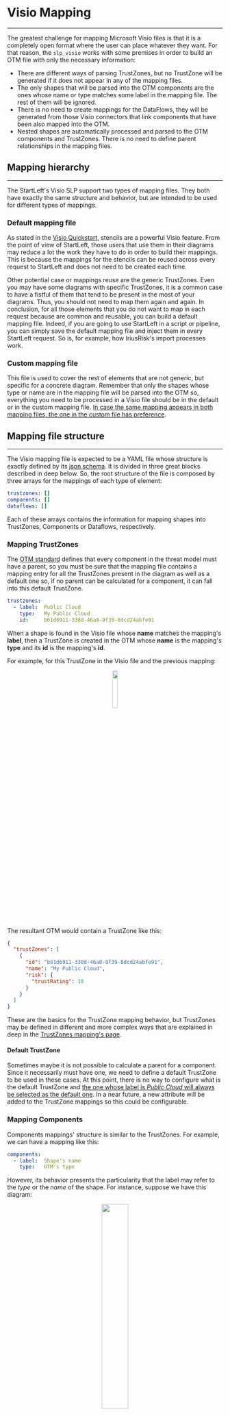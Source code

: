 # Visio Mapping

---
The greatest challenge for mapping Microsoft Visio files is that it is a completely open format where the user can
place whatever they want. For that reason, the `slp_visio` works with some premises in order to build an OTM file
with only the necessary information:
* There are different ways of parsing TrustZones, but no TrustZone will be generated if it does not appear in any
  of the mapping files.
* The only shapes that will be parsed into the OTM components are the ones whose name or type matches some label in the 
  mapping file. The rest of them will be ignored.
* There is no need to create mappings for the DataFlows, they will be generated from those Visio connectors that 
  link components that have been also mapped into the OTM.
* Nested shapes are automatically processed and parsed to the OTM components and TrustZones. There is no need to 
  define parent relationships in the mapping files.

## Mapping hierarchy

---
The StartLeft's Visio SLP support two types of mapping files. They both have exactly the same structure and behavior,
but are intended to be used for different types of mappings. 

### Default mapping file
As stated in the [Visio Quickstart](Visio-Quickstart.md), stencils are a powerful Visio feature. From the point of 
view of StartLeft, those users that use them in their diagrams may reduce a lot the work they have to do in order to 
build their mappings. This is because the mappings for the stencils can be reused across every request to StartLeft 
and does not need to be created each time.

Other potential case or mappings reuse are the generic TrustZones. Even you may have some diagrams with specific 
TrustZones, it is a common case to have a fistful of them that tend to be present in the most of your diagrams. 
Thus, you should not need to map them again and again. In conclusion, for all those elements that you do not want to 
map in each request because are common and reusable, you can build a default mapping file. Indeed, if you are 
going to use StartLeft in a script or pipeline, you can simply save the default mapping file and inject them in 
every StartLeft request. So is, for example, how IriusRisk's import processes work.

### Custom mapping file
This file is used to cover the rest of elements that are not generic, but specific for a concrete diagram. 
Remember that only the shapes whose type or name are in the mapping file will be parsed into the OTM so, everything 
you need to be processed in a Visio file should be in the default or in the custom mapping file. <u>In case the same 
mapping appears in both mapping files, the one in the custom file has preference</u>.


## Mapping file structure

---
The Visio mapping file is expected to be a YAML file whose structure is exactly defined by its
[json schema](../../../startleft/resources/schemas/diagram_mapping_schema.json). It is divided in three great blocks 
described in deep below. So, the root structure of the file is composed by three arrays for the mappings of each 
type of element:

```yaml
trustzones: []
components: []
dataflows: []
```

Each of these arrays contains the information for mapping shapes into TrustZones, Components or Dataflows, respectively.

### Mapping TrustZones
The [OTM standard](../../Open-Threat-Model-(OTM).md) defines that every component in the threat model must have a 
parent, so you must be sure that the mapping file contains a mapping entry for all the TrustZones present in the 
diagram as well as a default one so, if no parent can be calculated for a component, it can fall into this default 
TrustZone. 
```yaml
trustzones:
  - label:  Public Cloud
    type:   My Public Cloud
    id:     b61d6911-338d-46a8-9f39-8dcd24abfe91
```

When a shape is found in the Visio file whose **name** matches the mapping's **label**, then a TrustZone is created 
in the OTM whose **name** is the mapping's **type** and its **id** is the mapping's **id**. 

For example, for this TrustZone in the Visio file and the previous mapping:
<p align="center"><img width="15%" src="../../images/trustzone-mapping.png"></p>

The resultant OTM would contain a TrustZone like this:
```json
{
  "trustZones": [
    {
      "id": "b61d6911-338d-46a8-9f39-8dcd24abfe91",
      "name": "My Public Cloud",
      "risk": {
        "trustRating": 10
      }
    }
  ]
}
```

These are the basics for the TrustZone mapping behavior, but TrustZones may be defined in different and more complex 
ways that are explained in deep in the [TrustZones mapping's page](Visio-TrustZones-Mapping.md).

#### Default TrustZone
Sometimes maybe it is not possible to calculate a parent for a component. Since it necessarily must have one, we 
need to define a default TrustZone to be used in these cases. At this point, there is no way to configure what is 
the default TrustZone and <u>the one whose label is _Public Cloud_ will always be selected as the default one</u>. In a 
near future, a new attribute will be added to the TrustZone mappings so this could be configurable.  

### Mapping Components
Components mappings' structure is similar to the TrustZones. For example, we can have a mapping like this:
```yaml
components:
  - label:  Shape's name
    type:   OTM's type
```
However, its behavior presents the particularity that the label may refer to the _type_ or the _name_ of the shape. 
For instance, suppose we have this diagram:
<p align="center"><img width="35%" src="../../images/shapes-mappings.png"></p>

Considering that the *My EC2* shape belongs to the AWS stencils, the more logical scenario is mapping it by **type** 
in the default mapping file. For that, you have to use its name in the stencil, that is the one you can see in Visio 
when you select the shape:

<p align="center"><img width="35%" src="../../images/ec2-visio-name.png"></p>

With this, you may compose a mapping like this:
```yaml
components:
  - label:  Amazon EC2
    type:   ec2
```

That will result in an OTM component like this:
```json
{
  // The ID is the unique id got from the Visio file
  "id": "1",
  "name": "My EC2",
  "type": "ec2",
  "parent": {
    // The parent is the default TrustZone
    "component": "b61d6911-338d-46a8-9f39-8dcd24abfe91"
  }
}
```

For the _My Custom Machine_ component, you need to map by name instead of type, so we can create a custom mapping 
file with this content:
```yaml
components:
  - label:  My Custom Machine
    type:   empty-component
```

The OTM result would be:
```json
{
  // The ID is the unique id got from the Visio file
  "id": "2",
  "name": "My Custom Machine",
  "type": "empty-component",
  "parent": {
    // The parent is the default TrustZone
    "component": "b61d6911-338d-46a8-9f39-8dcd24abfe91"
  }
}
```

Finally, it is important to notice that <u>the mapping by name has priority over the mapping by type</u>. So if you 
include in the default mapping file a mapping for the _My EC2_ component by its name like this:
```yaml
// In the default mapping file
components:
  - label:  Amazon EC2
    type:   ec2

// In the custom mapping file
components:
  - label:  My EC2
    type:   empty-component
```

This would result in a OTM like this:
```json
{
  // The ID is the unique id got from the Visio file
  "id": "1",
  "name": "My EC2",
  "type": "empty-component",
  "parent": {
    // The parent is the default TrustZone
    "component": "b61d6911-338d-46a8-9f39-8dcd24abfe91"
  }
}
```

### Mapping DataFlows
Despite the fact that a `dataflows` tag is already defined in the mapping file structure, the DataFlows mapping 
process is fixed and not configurable. Basically, it takes all the arrows in the Visio source that connect 
components that are mapped and create a DataFlow for them. If some arrow connects shapes that are not mapped, the 
DataFlow is not created. This can be easily understood with the following picture:

<p align="center"><img src="../../images/mapped-dataflows.png"></p>


